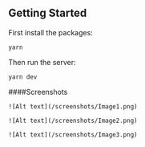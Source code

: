 ## Getting Started

First install the packages:
```
yarn
```

Then run the server:

```
yarn dev
```
####Screenshots
```
![Alt text](/screenshots/Image1.png)
```
```
![Alt text](/screenshots/Image2.png)
```
```
![Alt text](/screenshots/Image3.png)
```